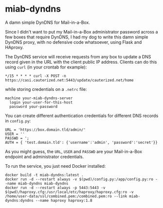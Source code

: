 # miab-dyndns
A damn simple DynDNS for Mail-in-a-Box.

Since I didn't want to put my Mail-in-a-Box administrator password across a few boxes that require DynDNS, I had my dog to write this damn simple DynDNS proxy, with no defensive code whatsoever, using Flask and HAproxy.

The DynDNS service will receive requests from any box to update a DNS record given in the URL with the client public IP address. Clients can do this using `curl` (in your crontab for example):

```
*/15 * * * * curl -X POST -n https://casi.cauterized.net:5443/update/cauterized.net/home
```

while storing credentials on a `.netrc` file:

```
machine your-miab-dyndns-server
  login your-user-for-this-host
  password your-password
```

You can create different authentication credentials for different DNS records in `config.py`:

```
URL = 'https://box.domain.tld/admin/'
USER = ''
PASSWD = ';
AUTH = { 'test.domain.tld': {'username':'admin', 'password':'secret'}}
```

As you might guess, the `URL`, `USER` and `PASSWD` are your Mail-in-a-Box endpoint and administrator credentials.

To run the service, you just need Docker installed:

```
docker build -t miab-dyndns:latest .
docker run -d --restart always -v $(pwd)/config.py:/app/config.py:ro --name miab-dyndns miab-dyndns
docker run -d --restart always -p 5443:5443 -v $(pwd)/haproxy.cfg:/usr/local/etc/haproxy/haproxy.cfg:ro -v /home/user-data/ssl/combined.pem:/combined.pem:ro --link miab-dyndns:dyndns --name haproxy haproxy:1.8
```

